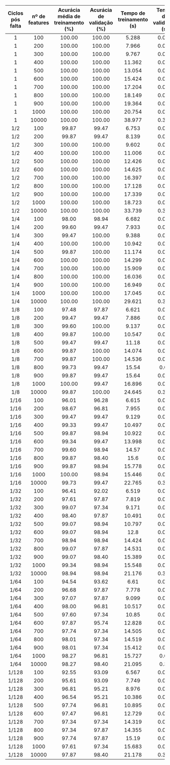 |Ciclos pós falta| nº de features | Acurácia média de treinamento (%) | Acurácia de validação (%) | Tempo de treinamento (s) | Tempo de validação (s) |
|:---:|:---:|:---:|:---:|:---:|:---:|
|1|100|100.00|100.00|5.288|0.007|
|1|200|100.00|100.00|7.966|0.012|
|1|300|100.00|100.00|9.767|0.019|
|1|400|100.00|100.00|11.362|0.023|
|1|500|100.00|100.00|13.054|0.035|
|1|600|100.00|100.00|15.424|0.045|
|1|700|100.00|100.00|17.204|0.047|
|1|800|100.00|100.00|18.149|0.055|
|1|900|100.00|100.00|19.364|0.058|
|1|1000|100.00|100.00|20.754|0.052|
|1|10000|100.00|100.00|38.977|0.362|
|1/2|100|99.87|99.47|6.753|0.008|
|1/2|200|99.87|99.47|8.139|0.012|
|1/2|300|100.00|100.00|9.602|0.019|
|1/2|400|100.00|100.00|11.006|0.021|
|1/2|500|100.00|100.00|12.426|0.026|
|1/2|600|100.00|100.00|14.625|0.044|
|1/2|700|100.00|100.00|16.397|0.048|
|1/2|800|100.00|100.00|17.128|0.057|
|1/2|900|100.00|100.00|17.339|0.055|
|1/2|1000|100.00|100.00|18.723|0.049|
|1/2|10000|100.00|100.00|33.739|0.364|
|1/4|100|98.00|98.94|6.682|0.008|
|1/4|200|99.60|99.47|7.933|0.012|
|1/4|300|99.47|100.00|9.388|0.019|
|1/4|400|100.00|100.00|10.942|0.023|
|1/4|500|99.87|100.00|11.174|0.032|
|1/4|600|100.00|100.00|14.299|0.042|
|1/4|700|100.00|100.00|15.909|0.065|
|1/4|800|100.00|100.00|16.036|0.048|
|1/4|900|100.00|100.00|16.949|0.053|
|1/4|1000|100.00|100.00|17.045|0.057|
|1/4|10000|100.00|100.00|29.621|0.363|
|1/8|100|97.48|97.87|6.621|0.009|
|1/8|200|99.47|99.47|7.886|0.013|
|1/8|300|99.60|100.00|9.137|0.019|
|1/8|400|99.87|100.00|10.547|0.023|
|1/8|500|99.47|99.47|11.18|0.027|
|1/8|600|99.87|100.00|14.074|0.055|
|1/8|700|99.87|100.00|14.536|0.046|
|1/8|800|99.73|99.47|15.54|0.07|
|1/8|900|99.87|99.47|15.64|0.054|
|1/8|1000|100.00|99.47|16.896|0.065|
|1/8|10000|99.87|100.00|24.645|0.364|
|1/16|100|96.01|96.28|6.615|0.009|
|1/16|200|98.67|96.81|7.955|0.012|
|1/16|300|99.47|99.47|9.129|0.018|
|1/16|400|99.33|99.47|10.497|0.019|
|1/16|500|99.87|98.94|10.922|0.034|
|1/16|600|99.34|99.47|13.998|0.042|
|1/16|700|99.60|98.94|14.57|0.046|
|1/16|800|99.87|98.40|15.6|0.049|
|1/16|900|99.87|98.94|15.778|0.054|
|1/16|1000|100.00|98.94|15.446|0.081|
|1/16|10000|99.73|99.47|22.765|0.364|
|1/32|100|96.41|92.02|6.519|0.018|
|1/32|200|97.61|97.87|7.819|0.012|
|1/32|300|99.07|97.34|9.171|0.019|
|1/32|400|98.40|97.87|10.491|0.022|
|1/32|500|99.07|98.94|10.797|0.026|
|1/32|600|99.07|98.94|12.8|0.042|
|1/32|700|98.94|98.94|14.424|0.046|
|1/32|800|99.07|97.87|14.531|0.049|
|1/32|900|99.07|98.40|15.389|0.072|
|1/32|1000|99.34|98.94|15.548|0.049|
|1/32|10000|98.94|98.94|21.176|0.363|
|1/64|100|94.54|93.62|6.61|0.009|
|1/64|200|96.68|97.87|7.778|0.013|
|1/64|300|97.07|97.87|9.099|0.018|
|1/64|400|98.00|96.81|10.517|0.023|
|1/64|500|97.60|97.34|10.85|0.025|
|1/64|600|97.87|95.74|12.828|0.042|
|1/64|700|97.74|97.34|14.505|0.047|
|1/64|800|98.01|97.34|14.519|0.066|
|1/64|900|98.01|97.34|15.412|0.056|
|1/64|1000|98.27|96.81|15.727|0.06|
|1/64|10000|98.27|98.40|21.095|0.36|
|1/128|100|92.55|93.09|6.567|0.009|
|1/128|200|95.61|93.09|7.749|0.016|
|1/128|300|96.81|95.21|8.976|0.019|
|1/128|400|96.54|95.21|10.386|0.022|
|1/128|500|97.74|96.81|10.895|0.023|
|1/128|600|97.47|96.81|12.729|0.041|
|1/128|700|97.34|97.34|14.319|0.043|
|1/128|800|97.34|97.87|14.355|0.055|
|1/128|900|97.74|97.87|15.19|0.087|
|1/128|1000|97.61|97.34|15.683|0.056|
|1/128|10000|97.87|98.40|21.178|0.363|